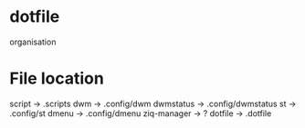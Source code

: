 # dotfile
organisation

# File location
script -> .scripts
dwm -> .config/dwm
dwmstatus -> .config/dwmstatus
st -> .config/st
dmenu -> .config/dmenu
ziq-manager -> ?
dotfile -> .dotfile 
